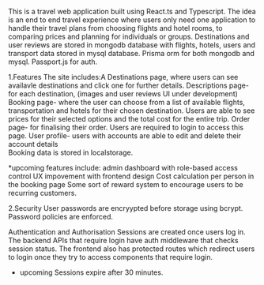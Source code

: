 This is a travel web application built using React.ts and Typescript.
The idea is an end to end travel experience where users only need one application to handle their travel plans from choosing flights and hotel rooms, 
to comparing prices and planning for individuals or groups.
Destinations and user reviews are stored in mongodb database with flights, hotels, users and transport data stored in mysql database.
Prisma orm for both mongodb and mysql.
Passport.js for auth.
 
1.Features
The site includes:A Destinations page, where users can see availavle destinations and click one for further details.
                  Descriptions page- for each destination,  (images and user reviews UI under development)
                  Booking page- where the user can choose from a list of available flights, transportation and hotels for their chosen destination.
                                Users are able to see prices for their selected options and the total cost for the entire trip.
                  Order page- for finalising their order. Users are required to login to access this page.
                  User profile- users with accounts are able to edit and delete their account details         
Booking data is stored in localstorage.

 *upcoming features include:
                   admin dashboard with role-based access control
                   UX impovement with frontend design
                   Cost calculation per person in the booking page
                   Some sort of reward system to encourage users to be recurring customers.

                   
2.Security
User passwords are encryypted before storage using bcrypt.
Password policies are enforced.

Authentication and Authorisation
 Sessions are created once users log in.
 The backend APIs that require login have auth middleware that checks session status.
 The frontend also has protected routes which redirect users to login once they try to access components that require login.

 * upcoming
         Sessions expire after 30 minutes.
   
